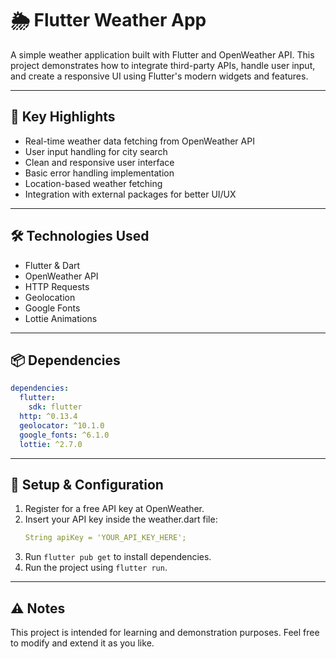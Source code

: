 # 🌦️ Flutter Weather App

A simple weather application built with Flutter and OpenWeather API. This project demonstrates how to integrate third-party APIs, handle user input, and create a responsive UI using Flutter's modern widgets and features.

---

## 🚀 Key Highlights

- Real-time weather data fetching from OpenWeather API
- User input handling for city search
- Clean and responsive user interface
- Basic error handling implementation
- Location-based weather fetching
- Integration with external packages for better UI/UX

---

## 🛠️ Technologies Used

- Flutter & Dart
- OpenWeather API
- HTTP Requests
- Geolocation
- Google Fonts
- Lottie Animations

---

## 📦 Dependencies

```yaml
dependencies:
  flutter:
    sdk: flutter
  http: ^0.13.4
  geolocator: ^10.1.0
  google_fonts: ^6.1.0
  lottie: ^2.7.0
```

---

## 🔑 Setup & Configuration

1. Register for a free API key at OpenWeather.
2. Insert your API key inside the weather.dart file:
   ```yaml
   String apiKey = 'YOUR_API_KEY_HERE';
   ```
3. Run `flutter pub get` to install dependencies.
4. Run the project using `flutter run`.

---

## ⚠️ Notes

This project is intended for learning and demonstration purposes. Feel free to modify and extend it as you like.

